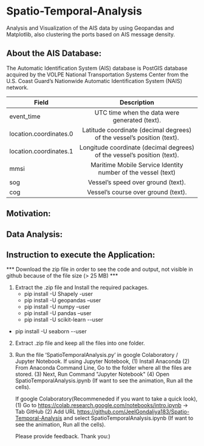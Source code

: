 # Spatio-Temporal-Analysis
Analysis and Visualization of the AIS data by using Geopandas and Matplotlib, also clustering the ports based on AIS message density.

## About the AIS Database:

The Automatic Identification System (AIS) database is PostGIS database acquired by the VOLPE National Transportation Systems Center from the U.S. Coast Guard’s
Nationwide Automatic Identification System (NAIS) network.

| Field                  | Description                                                               |
| -----------------------|:-------------------------------------------------------------------------:| 
| event_time             | UTC time when the data were generated (text).                             | 
| location.coordinates.0 | Latitude coordinate (decimal degrees) of the vessel’s position (text).    |  
| location.coordinates.1 | Longitude coordinate (decimal degrees) of the vessel’s position (text).   |   
| mmsi                   | Maritime Mobile Service Identity number of the vessel (text)              |
| sog                    | Vessel’s speed over ground (text).                                        |
| cog                    | Vessel’s course over ground (text).                                       |

## Motivation:
## Data Analysis:


## Instruction to execute the Application:

*** Download the zip file in order to see the code and output, not visible in github because of the file size (> 25 MB) ***

1.	Extract the .zip file and Install the required packages.
	-	pip install -U Shapely -user
	-	pip install -U geopandas –user
	-	pip install -U numpy –user
	-	pip install -U pandas –user
	- pip install -U scikit-learn --user
  - pip install -U seaborn --user
	
2. Extract .zip file and keep all the files into one folder.
	
3. Run the file ‘SpatioTemporalAnalysis.py’ in google Colaboratory / Jupyter Notebook.
   If using Jupyter Notebook,
   (1) Install Anaconda
   (2) From Anaconda Command Line, Go to the folder where all the files are stored.
   (3) Next, Run Command "Jupyter Notebook"
   (4) Open SpatioTemporalAnalysis.ipynb (If want to see the animation, Run all the cells).
   
   If google Colaboratory(Recommeneded if you want to take a quick look),
   (1) Go to https://colab.research.google.com/notebooks/intro.ipynb -> Tab GitHub
   (2) Add URL https://github.com/JeelGondaliya183/Spatio-Temporal-Analysis and select SpatioTemporalAnalysis.ipynb (If want to see the animation, Run all the cells).
   
   Please provide feedback. 
   Thank you:)
